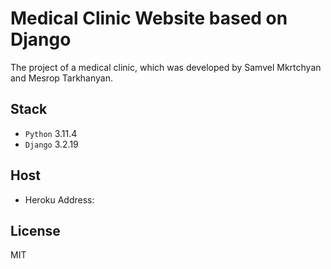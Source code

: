 # Medical Clinic Website based on Django

The project of a medical clinic, which was developed by Samvel Mkrtchyan and Mesrop Tarkhanyan.

## Stack

* `Python`  3.11.4
* `Django` 3.2.19

## Host
* Heroku Address:

## License

MIT
